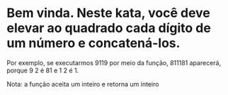 # Bem vinda. Neste kata, você deve elevar ao quadrado cada dígito de um número e concatená-los.

Por exemplo, se executarmos 9119 por meio da função, 811181 aparecerá, porque 9 2 é 81 e 1 2 é 1.

Nota: a função aceita um inteiro e retorna um inteiro